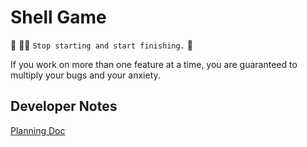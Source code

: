 # Shell Game

🦸 🦸‍♂️ `Stop starting and start finishing.` 🏁

If you work on more than one feature at a time, you are guaranteed to multiply your bugs and your anxiety.

## Developer Notes

[Planning Doc](https://github.com/alchemycodelab/web-finish-shell-game)
